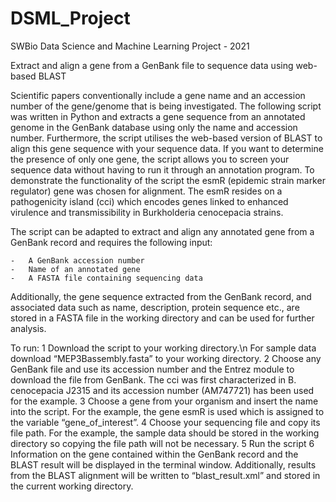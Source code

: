 # DSML_Project
SWBio Data Science and Machine Learning Project - 2021

Extract and align a gene from a GenBank file to sequence data using web-based BLAST

Scientific papers conventionally include a gene name and an accession number of the gene/genome that is being investigated. The following script was written in Python and extracts a gene sequence from an annotated genome in the GenBank database using only the name and accession number. Furthermore, the script utilises the web-based version of BLAST to align this gene sequence with your sequence data. If you want to determine the presence of only one gene, the script allows you to screen your sequence data without having to run it through an annotation program. To demonstrate the functionality of the script the esmR (epidemic strain marker regulator) gene was chosen for alignment. The esmR resides on a pathogenicity island (cci) which encodes genes linked to enhanced virulence and transmissibility in Burkholderia cenocepacia strains.

The script can be adapted to extract and align any annotated gene from a GenBank record and requires the following input:

    -	A GenBank accession number
    -	Name of an annotated gene
    -	A FASTA file containing sequencing data

Additionally, the gene sequence extracted from the GenBank record, and associated data such as name, description, protein sequence etc., are stored in a FASTA file in the working directory and can be used for further analysis.

To run:
1	Download the script to your working directory.\n
                For sample data download “MEP3Bassembly.fasta” to your working directory.
2	Choose any GenBank file and use its accession number and the Entrez module to download the file from GenBank. 
                The cci was first characterized in B. cenocepacia J2315 and its accession number (AM747721) has been used for the example.
3	Choose a gene from your organism and insert the name into the script. 
                For the example, the gene esmR is used which is assigned to the variable “gene_of_interest”. 
4	Choose your sequencing file and copy its file path. 
                For the example, the sample data should be stored in the working directory so copying the file path will not be necessary.
5	Run the script
6	Information on the gene contained within the GenBank record and the BLAST result will be displayed in the terminal window. Additionally, results from the BLAST alignment     will be written to “blast_result.xml” and stored in the current working directory.
